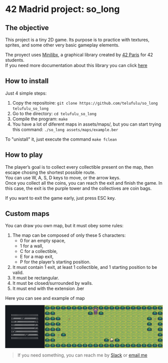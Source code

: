 # 42 Madrid project: so_long

## The objective
This project is a tiny 2D game. Its purpose is to practice with textures, sprites, and some other very basic gameplay elements.  

The proyect uses [Minilibx](https://github.com/42Paris/minilibx-linux), a graphical library created by [42 Paris](https://github.com/42Paris) for 42 students.  
If you need more documentation about this library you can click [here](https://harm-smits.github.io/42docs/libs/minilibx)  

## How to install
Just 4 simple steps:  
  1. Copy the repositoire: `git clone https://github.com/telufulu/so_long telufulu_so_long`
  2. Go to the directory: `cd telufulu_so_long`
  3. Compile the program: `make`
  4. You have a lot of diferent maps in assets/maps/, but you can start trying this command: `./so_long assets/maps/example.ber`  

To "unistall" it, just execute the command `make fclean`

## How to play
The player’s goal is to collect every collectible present on the map, then escape chosing the shortest possible route.  
You can use W, A, S, D keys to move, or the arrow keys.  
Once you collect all the coins, you can reach the exit and finish the game. In this case, the exit is the purple tower and the collectives are coin bags.  

If you want to exit the game early, just press ESC key.  

## Custom maps
You can draw you own map, but it must obey some rules:  
1. The map can be composed of only these 5 characters:
   - 0 for an empty space,
   - 1 for a wall,
   - C for a collectible,
   - E for a map exit,
   - P for the player’s starting position.
3. It must contain 1 exit, at least 1 collectible, and 1 starting position to be valid.
4. It must be rectangular.
5. It must be closed/surrounded by walls.
6. It must end with the extension .ber  

Here you can see and example of map   

<div style="display: flex;">
    <img src=".img_example1.png" alt="Example of a .ber file" style="width: 25%;">
    <img src=".img_example2.png" alt="Gameplay" style="width: 75%;">
</div>  


> If you need something, you can reach me by [Slack](https://42born2code.slack.com/team/U05SF7MGZ9N) or [email me](mailto:teresa@teresalufuluabo.es)
